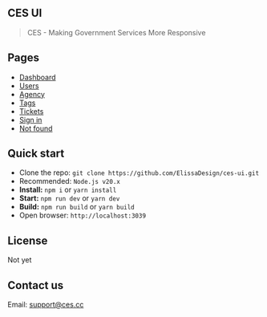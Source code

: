 ## CES UI

> CES - Making Government Services More Responsive

## Pages

- [Dashboard](link.)
- [Users](link/users)
- [Agency](link/agency)
- [Tags](link/tags)
- [Tickets](link/tickets)
- [Sign in](link/sign-in)
- [Not found](link/404)

## Quick start

- Clone the repo: `git clone https://github.com/ElissaDesign/ces-ui.git`
- Recommended: `Node.js v20.x`
- **Install:** `npm i` or `yarn install`
- **Start:** `npm run dev` or `yarn dev`
- **Build:** `npm run build` or `yarn build`
- Open browser: `http://localhost:3039`

## License

Not yet

## Contact us

Email: support@ces.cc
